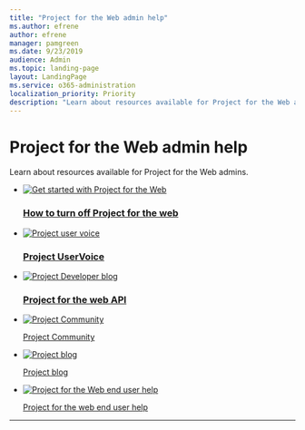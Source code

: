 ```yaml
---
title: "Project for the Web admin help"
ms.author: efrene
author: efrene
manager: pamgreen
ms.date: 9/23/2019
audience: Admin
ms.topic: landing-page
layout: LandingPage
ms.service: o365-administration
localization_priority: Priority
description: "Learn about resources available for Project for the Web admins."
---
```


# Project for the Web admin help

Learn about resources available for Project for the Web admins.


<ul class="panelContent cardsFTitle">
    <li>
        <a href="turn-project-for-the-web-off.md">
        <div class="cardSize">
            <div class="cardPadding">
                <div class="card">
                    <div class="cardImageOuter">
                        <div class="cardImage">
                            <img src="https://docs.microsoft.com/office/media/icons/get-started-planner.svg" alt="Get started with Project for the Web" />
                        </div>
                    </div>
                    <div class="cardText">
                        <h3>How to turn off Project for the web</h3>
                    </div>
                </div>
            </div>
        </div>
        </a>
    </li>
    <li>
        <a href="https://microsoftproject.uservoice.com/forums/218133-microsoft-project">
        <div class="cardSize">
            <div class="cardPadding">
                <div class="card">
                    <div class="cardImageOuter">
                        <div class="cardImage">
                            <img src="https://docs.microsoft.com/office/media/icons/lightbulb-idea-capture-planner.svg" alt="Project user voice" />
                        </div>
                    </div>
                    <div class="cardText">
                        <h3>Project UserVoice</h3>
                    </div>
                </div>
            </div>
        </div>
        </a>
    </li>
    <li>
        <a href="  ">
            <a href="https://developer.microsoft.com/en-us/project/blogs/">
            <div class="cardSize">
            <div class="cardPadding">
                <div class="card">
                    <div class="cardImageOuter">
                        <div class="cardImage">
                            <img src="https://docs.microsoft.com/office/media/icons/api.svg" alt="Project Developer blog" />
                        </div>
                    </div>
                    <div class="cardText">
                        <h3>Project for the web API</h3>
                    </div>
                </div>
            </div>
        </div>
        </a>
    </li>
</ul>

<ul class="panelContent cardsF">
    <li>
        <a href="https://techcommunity.microsoft.com/t5/Project/ct-p/Project">
        <div class="cardSize">
            <div class="cardPadding">
                <div class="card">
                    <div class="cardImageOuter">
                        <div class="cardImage">
                            <img src="https://docs.microsoft.com/office/media/icons/globe-internet.svg" alt="Project Community" />
                        </div>
                    </div>
                    <div class="cardText">
                        <p><a href=" ">Project Community</a></p>
                    </div>
                </div>
            </div>
        </div>
    </li>
    <li>
        <a href="https://microsoftproject.uservoice.com/forums/218133-microsoft-project">
        <div class="cardSize">
            <div class="cardPadding">
                <div class="card">
                    <div class="cardImageOuter">
                        <div class="cardImage">
                            <img src="https://docs.microsoft.com/office/media/icons/blog-site-planner.svg" alt="Project blog" />
                        </div>
                    </div>
                    <div class="cardText">
                        <p><a href=" ">Project blog</a></p>
                    </div>
                </div>
            </div>
        </div>
    </li>
    <li>
        <a href="https://support.office.com/project">
        <div class="cardSize">
            <div class="cardPadding">
                <div class="card">
                    <div class="cardImageOuter">
                        <div class="cardImage">
                            <img src="https://docs.microsoft.com/office/media/icons/help.svg" alt="Project for the Web end user help" />
                        </div>
                    </div>
                    <div class="cardText">
                        <p><a href=" ">Project for the web end user help</a></p>
                    </div>
                </div>
            </div>
        </div>
    </li>
</ul>

---

